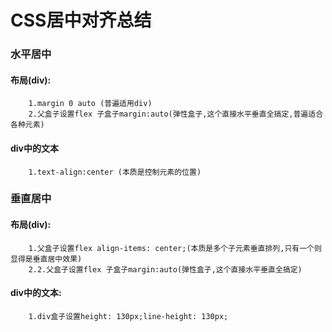 # CSS居中对齐总结
### 水平居中
#### 布局(div):
		1.margin 0 auto (普遍适用div)
		2.父盒子设置flex 子盒子margin:auto(弹性盒子,这个直接水平垂直全搞定,普遍适合各种元素)
#### div中的文本
		1.text-align:center (本质是控制元素的位置)
### 垂直居中
#### 布局(div):
		1.父盒子设置flex align-items: center;(本质是多个子元素垂直排列,只有一个则显得是垂直居中效果)
		2.2.父盒子设置flex 子盒子margin:auto(弹性盒子,这个直接水平垂直全搞定)
#### div中的文本:
		1.div盒子设置height: 130px;line-height: 130px;
